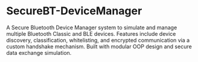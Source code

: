 # SecureBT-DeviceManager
A Secure Bluetooth Device Manager system to simulate and manage multiple Bluetooth Classic and BLE devices. Features include device discovery, classification, whitelisting, and encrypted communication via a custom handshake mechanism. Built with modular OOP design and secure data exchange simulation.
